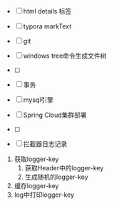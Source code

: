 - [ ] html details 标签
- [ ] typora markText
- [ ] git
- [ ] windows tree命令生成文件树
- [ ] 



- [ ] 事务
- [ ] mysql引擎
- [ ] Spring Cloud集群部署
- [ ] 



- [ ] 拦截器日志记录

1. 获取logger-key
   1. 获取Header中的logger-key
   2. 生成随机的logger-key
2. 缓存logger-key
3. log中打印logger-key